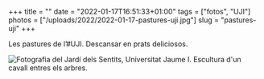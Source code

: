 +++
title = ""
date = "2022-01-17T16:51:33+01:00"
tags = ["fotos", "UJI"]
photos = ["/uploads/2022/2022-01-17-pastures-uji.jpg"]
slug = "pastures-uji"
+++

Les pastures de l’#UJI. Descansar en prats deliciosos.

<img alt="Fotografia del Jardí dels Sentits, Universitat Jaume I. Escultura d'un cavall entres els arbres." src="/uploads/2022/2022-01-17-pastures-uji.jpg">
